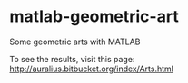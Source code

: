 # matlab-geometric-art
Some geometric arts with MATLAB  

To see the results, visit this page: http://auralius.bitbucket.org/index/Arts.html  
